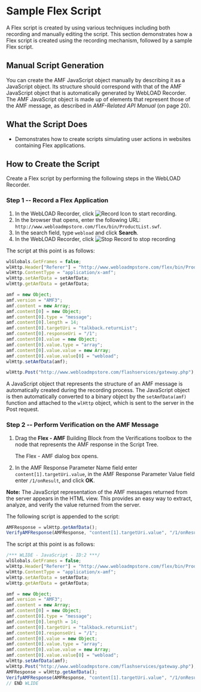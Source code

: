 # Sample Flex Script

A Flex script is created by using various techniques including both recording and manually editing the script. This section demonstrates how a Flex script is created using the recording mechanism, followed by a sample Flex script.

## Manual Script Generation

You can create the AMF JavaScript object manually by describing it as a JavaScript object. Its structure should correspond with that of the AMF JavaScript object that is automatically generated by WebLOAD Recorder. The AMF JavaScript object is made up of elements that represent those of the AMF message, as described in *AMF-Related API Manual* (on page 20).

## What the Script Does

- Demonstrates how to create scripts simulating user actions in websites containing Flex applications.

## How to Create the Script

Create a Flex script by performing the following steps in the WebLOAD Recorder.

### Step 1 -- Record a Flex Application

1. In the WebLOAD Recorder, click ![Record Icon](/images/adobe-flex/sample-flex-script/record-icon.png) to start recording.
2. In the browser that opens, enter the following URL: `http://www.webloadmpstore.com/flex/bin/ProductList.swf`.
3. In the search field, type `webload` and click **Search**.
4. In the WebLOAD Recorder, click ![Stop Record](/images/adobe-flex/sample-flex-script/stop-record.png) to stop recording

The script at this point is as follows:

```javascript
wlGlobals.GetFrames = false;
wlHttp.Header["Referer"] = "http://www.webloadmpstore.com/flex/bin/ProductList.swf";
wlHttp.ContentType = "application/x-amf";
wlHttp.setAmfData = setAmfData;
wlHttp.getAmfData = getAmfData;

amf = new Object;
amf.version = "AMF3";
amf.content = new Array;
amf.content[0] = new Object;
amf.content[0].type = "message";
amf.content[0].length = 14;
amf.content[0].targetUri = "talkback.returnList";
amf.content[0].responseUri = "/1";
amf.content[0].value = new Object;
amf.content[0].value.type = "array";
amf.content[0].value.value = new Array;
amf.content[0].value.value[0] = "webload";
wlHttp.setAmfData(amf);

wlHttp.Post("http://www.webloadmpstore.com/flashservices/gateway.php");
```

A JavaScript object that represents the structure of an AMF message is automatically created during the recording process. The JavaScript object is then automatically converted to a binary object by the `setAmfData(amf)` function and attached to the `wlHttp` object, which is sent to the server in the Post request.

### Step 2 -- Perform Verification on the AMF Message

1. Drag the **Flex - AMF** Building Block from the Verifications toolbox to the node that represents the AMF response in the Script Tree.

    The Flex - AMF dialog box opens.

2. In the AMF Response Parameter Name field enter `content[1].targetUri.value`, in the AMF Response Parameter Value field enter `/1/onResult`, and click **OK**.

**Note:** The JavaScript representation of the AMF messages returned from the server appears in the HTML view. This provides an easy way to extract, analyze, and verify the value returned from the server.

The following script is appended to the script:

```javascript
AMFResponse = wlHttp.getAmfData();
VerifyAMFResponse(AMFResponse, "content[1].targetUri.value", "/1/onResult");
```

The script at this point is as follows:

```javascript
/*** WLIDE - JavaScript - ID:2 ***/
wlGlobals.GetFrames = false;
wlHttp.Header["Referer"] = "http://www.webloadmpstore.com/flex/bin/ProductList.swf";
wlHttp.ContentType = "application/x-amf";
wlHttp.setAmfData = setAmfData;
wlHttp.getAmfData = getAmfData;

amf = new Object;
amf.version = "AMF3";
amf.content = new Array;
amf.content[0] = new Object;
amf.content[0].type = "message";
amf.content[0].length = 14;
amf.content[0].targetUri = "talkback.returnList";
amf.content[0].responseUri = "/1";
amf.content[0].value = new Object;
amf.content[0].value.type = "array";
amf.content[0].value.value = new Array;
amf.content[0].value.value[0] = "webload";
wlHttp.setAmfData(amf);
wlHttp.Post("http://www.webloadmpstore.com/flashservices/gateway.php");
AMFResponse = wlHttp.getAmfData();
VerifyAMFResponse(AMFResponse, "content[1].targetUri.value", "/1/onResult");
// END WLIDE
```